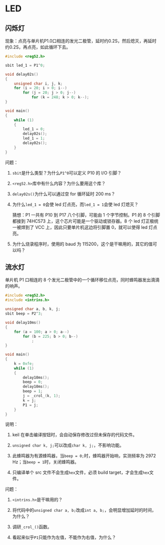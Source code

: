 # LED

## 闪烁灯

现象：点亮与单片机P1.0口相连的发光二极管，延时约0.2S，然后熄灭，再延时约0.2S，再点亮，如此循环下去。

```c
#include <reg52.h>

sbit led_1 = P1^0;

void delay02s()
{
	unsigned char i, j, k;
	for (i = 20; i > 0; i--)
		for (j = 20; j > 0; j--)
			for (k = 248; k > 0; k--);
}

void main()
{
	while (1)
	{
		led_1 = 0;
		delay02s();
		led_1 = 1;
		delay02s();	
	}
}
```

问题：

1. `sbit`是什么类型？为什么`P1^0`可以定义 P10 的 I/O 引脚？

1. `<reg52.h>`库中有什么内容？为什么要用这个库？

1. `delay02s()`为什么可以通过空 for 循环延时 200 ms？

1. 为什么`led_1 = 0`会使 led 灯点亮，而`led_1 = 1`会使 led 灯熄灭？

    猜想：P1 一共有 P10 到 P17 八个引脚，可能由 1 个字节控制。P1 的 8 个引脚都接到 74HC573 上，这个芯片可能是一个驱动或锁存器。8 个 led 灯正极统一被焊到了 VCC 上，因此只要单片机这边将引脚置 0，就可以使得 led 灯点亮。

1. 为什么烧录程序时，使用的 baud 为 115200，这个是干嘛用的，其它的值可以吗？

## 流水灯

单片机 P1 口相连的 8 个发光二极管中的一个循环移位点亮，同时蜂鸣器发出滴滴的响声。

```c
#include <reg52.h>
#include <intrins.h>

unsigned char a, b, k, j;
sbit beep = P2^3;

void delay10ms()
{
	for (a = 100; a > 0; a--)
		for (b = 225; b > 0; b--)
			;
}

void main()
{
	k = 0xfe;
	while (1)
	{
		delay10ms();
		beep = 0;
		delay10ms();
		beep = 1;
		j = _crol_(k, 1);
		k = j;
		P1 = j;
	}
}
```

说明：

1. keil 在单击编译按钮时，会自动保存修改过但未保存的代码文件。

1. `unsigned char k, j;`可以改成`char k, j;`，不影响功能。

1. 此蜂鸣器为有源蜂鸣器，当`beep = 0;`时，蜂鸣器开始响，实测频率为 2972 Hz；当`beep = 1`时，关闭蜂鸣器。

1. 只编译单个 src 文件不会生成`hex`文件，必须 build target，才会生成`hex`文件。

问题：

1. `<intrins.h>`是干嘛用的？

1. 将代码中的`unsigned char a, b;`改成`int a, b;`，会明显增加延时的时间，为什么？

1. 调研`_crol_()`函数。

1. 看起来似乎`P1`只能作为左值，不能作为右值，为什么？